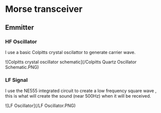 # Morse transceiver

## Emmitter

### HF Oscillator

I use a basic Colpitts crystal oscilattor to generate carrier wave.

![Colpitts crystal oscillator schematic](/Colpitts Quartz Oscillator Schematic.PNG)

### LF Signal

I use the NE555 integrated circuit to create a low frequency square wave , this is what will create the sound (near 500Hz) when it will be received. 

![LF Oscillator](/LF Oscillator.PNG)
